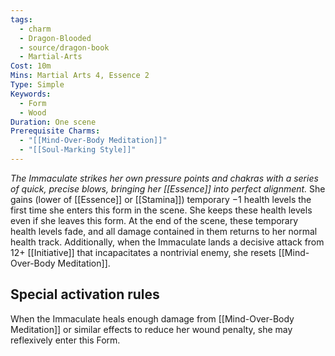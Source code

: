 ```yaml
---
tags:
  - charm
  - Dragon-Blooded
  - source/dragon-book
  - Martial-Arts
Cost: 10m
Mins: Martial Arts 4, Essence 2
Type: Simple
Keywords:
  - Form
  - Wood
Duration: One scene
Prerequisite Charms:
  - "[[Mind-Over-Body Meditation]]"
  - "[[Soul-Marking Style]]"
---
```

*The Immaculate strikes her own pressure points and chakras with a series of quick, precise blows, bringing her [[Essence]] into perfect alignment.*
She gains (lower of [[Essence]] or [[Stamina]]) temporary −1 health levels the first time she enters this form in the scene. She keeps these health levels even if she leaves this form. At the end of the scene, these temporary health levels fade, and all damage contained in them returns to her normal health track. 
Additionally, when the Immaculate lands a decisive attack from 12+ [[Initiative]] that incapacitates a nontrivial enemy, she resets [[Mind-Over-Body Meditation]]. 
## Special activation rules
When the Immaculate heals enough damage from [[Mind-Over-Body Meditation]] or similar effects to reduce her wound penalty, she may reflexively enter this Form.